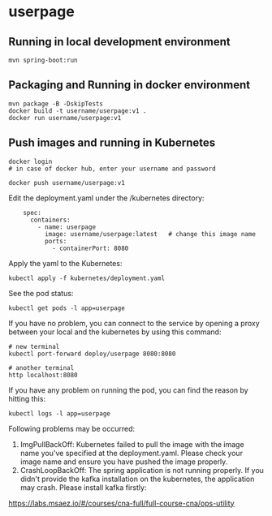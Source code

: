 # userpage

## Running in local development environment

```
mvn spring-boot:run
```

## Packaging and Running in docker environment

```
mvn package -B -DskipTests
docker build -t username/userpage:v1 .
docker run username/userpage:v1
```

## Push images and running in Kubernetes

```
docker login 
# in case of docker hub, enter your username and password

docker push username/userpage:v1
```

Edit the deployment.yaml under the /kubernetes directory:
```
    spec:
      containers:
        - name: userpage
          image: username/userpage:latest   # change this image name
          ports:
            - containerPort: 8080

```

Apply the yaml to the Kubernetes:
```
kubectl apply -f kubernetes/deployment.yaml
```

See the pod status:
```
kubectl get pods -l app=userpage
```

If you have no problem, you can connect to the service by opening a proxy between your local and the kubernetes by using this command:
```
# new terminal
kubectl port-forward deploy/userpage 8080:8080

# another terminal
http localhost:8080
```

If you have any problem on running the pod, you can find the reason by hitting this:
```
kubectl logs -l app=userpage
```

Following problems may be occurred:

1. ImgPullBackOff:  Kubernetes failed to pull the image with the image name you've specified at the deployment.yaml. Please check your image name and ensure you have pushed the image properly.
1. CrashLoopBackOff: The spring application is not running properly. If you didn't provide the kafka installation on the kubernetes, the application may crash. Please install kafka firstly:

https://labs.msaez.io/#/courses/cna-full/full-course-cna/ops-utility

